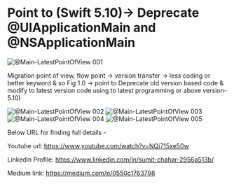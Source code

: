 
# Point to (Swift 5.10)-> Deprecate @UIApplicationMain and @NSApplicationMain

![@Main-LatestPointOfView 001](https://github.com/user-attachments/assets/795cacf6-8317-46d8-be04-4cc4a25ac3ce)

Migration point of view, flow point -> version transfer -> less coding or better keyword & so Fig 1.0 -> point to Deprecate old version based code & modify to latest version code using to latest programming or above version-5.10)

![@Main-LatestPointOfView 002](https://github.com/user-attachments/assets/ac875253-9785-4047-add5-0f400a3a2d69)
![@Main-LatestPointOfView 003](https://github.com/user-attachments/assets/9d746036-c476-47a7-b239-330a6ebe2898)
![@Main-LatestPointOfView 004](https://github.com/user-attachments/assets/17c1ed27-5496-4c9b-8261-ad496019c26e)
![@Main-LatestPointOfView 005](https://github.com/user-attachments/assets/2d3eba92-0f1c-46f4-bc51-13f0e6323c35)

Below URL for finding full details -

Youtube url: https://www.youtube.com/watch?v=NQj715xe50w

Linkedin Profile: https://www.linkedin.com/in/sumit-chahar-2956a513b/

Medium link: https://medium.com/p/0550c1763798
